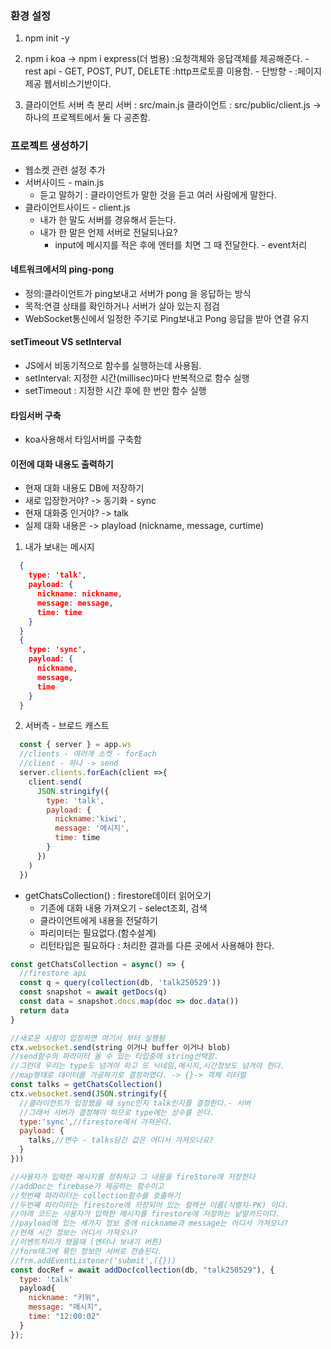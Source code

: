 ### 환경 설정
1. npm init -y

2. npm i koa -> npm i express(더 범용)
:요청객체와 응답객체를 제공해준다. - rest api - GET, POST, PUT, DELETE
:http프로토콜 이용함. - 단방향 - 
:페이지 제공
웹서비스기반이다.

3. 클라이언트 서버 측 분리
서버 : src/main.js
클라이언트 : src/public/client.js
-> 하나의 프로젝트에서 둘 다  공존함.

### 프로젝트 생성하기
- 웹소켓 관련 설정 추가
- 서버사이드 - main.js
  - 듣고 말하기 : 클라이언트가 말한 것을 듣고 여러 사람에게 말한다.
- 클라이언트사이드 - client.js
  - 내가 한 말도 서버를 경유해서 듣는다.
  - 내가 한 말은 언제 서버로 전달되나요?
    - input에 메시지를 적은 후에 엔터를 치면 그 때 전달한다. - event처리
    
#### 네트워크에서의 ping-pong
- 정의:클라이언트가 ping보내고 서버가 pong 을 응답하는 방식
- 목적:연결 상태를 확인하거나 서버가 살아 있는지 점검
- WebSocket통신에서 일정한 주기로 Ping보내고 Pong 응답을 받아 연결 유지

#### setTimeout VS setInterval
- JS에서 비동기적으로 함수를 실행하는데 사용됨.
- setInterval: 지정한 시간(millisec)마다 반복적으로 함수 실행
- setTimeout : 지정한 시간 후에 한 번만 함수 실행

#### 타임서버 구축
- koa사용해서 타임서버를 구축함

#### 이전에 대화 내용도 출력하기
- 현재 대화 내용도 DB에 저장하기
- 새로 입장한거야? -> 동기화 - sync
- 현재 대화중 인거야? -> talk
- 실제 대화 내용은 -> playload
(nickname, message, curtime)

1. 내가 보내는 메시지
```json
  {
    type: 'talk',
    payload: {
      nickname: nickname,
      message: message,
      time: time
    }
  }
  {
    type: 'sync',
    payload: {
      nickname,
      message,
      time
    }
  }
```

2. 서버측 - 브로드 캐스트
```javascript
  const { server } = app.ws
  //clients - 여러개 소켓 - forEach
  //client - 하나 -> send
  server.clients.forEach(client =>{
    client.send(
      JSON.stringify({
        type: 'talk',
        payload: {
          nickname:'kiwi',
          message: '메시지',
          time: time
        }
      })
    )
  })
```

- getChatsCollection() : firestore데이터 읽어오기
  - 기존에 대화 내용 가져오기 - select조회, 검색
  - 클라이언트에게 내용을 전달하기
  - 파리미터는 필요없다.(함수설계)
  - 리턴타입은 필요하다 : 처리한 결과를 다른 곳에서 사용해야 한다.
```javascript
const getChatsCollection = async() => {
  //firestore api
  const q = query(collection(db, 'talk250529'))
  const snapshot = await getDocs(q)
  const data = snapshot.docs.map(doc => doc.data())
  return data
}

//새로운 사람이 입장하면 여기서 부터 실행됨
ctx.websocket.send(string 이거나 buffer 이거나 blob)
//send함수의 파라미터 올 수 있는 타입중에 string선택함.
//그런데 우리는 type도 넘겨야 하고 또 닉네임,메시지,시간정보도 넘겨야 한다.
//map형태로 데이터를 가공하기로 결정하였다. -> {}-> 객체 리터럴
const talks = getChatsCollection()
ctx.websocket.send(JSON.stringify({
  //클라이언트가 입장했을 때 sync인지 talk인지를 결정한다.- 서버
  //그래서 서버가 결정해야 하므로 type에는 상수를 쓴다.
  type:'sync',//firestore에서 가져온다.
  payload: {
    talks,//변수 - talks담긴 값은 어디서 가져오나요?
  }
}))

//사용자가 입력한 메시지를 청취하고 그 내용을 fireStore에 저장한다
//addDoc는 firebase가 제공하는 함수이고 
//첫번째 파라미터는 collection함수를 호출하기
//두번째 파라미터는 firestore에 저장되어 있는 컬렉션 이름(식별자-PK) 이다.
//아래 코드는 사용자가 입력한 메시지를 firestore에 저장하는 낱말카드이다.
//payload에 있는 세가지 정보 중에 nickname과 message는 어디서 가져오나?
//현재 시간 정보는 어디서 가져오나?
//이벤트처리가 됐을때 (엔터나 보내기 버튼)
//form태그에 묶인 정보만 서버로 전송된다.
//frm.addEventListener('submit',({}))
const docRef = await addDoc(collection(db, "talk250529"), {
  type: 'talk'
  payload{
    nickname: "키위",
    message: "메시지",
    time: "12:00:02"
  }
});

```